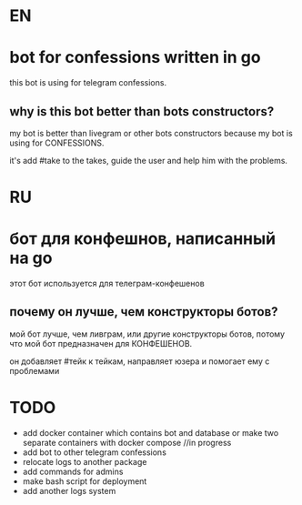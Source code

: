 # EN
# bot for confessions written in go
this bot is using for telegram confessions.
## why is this bot better than bots constructors?
my bot is better than livegram or other bots constructors
because my bot is using for CONFESSIONS. 

it's add #take to the takes,
guide the user and help him with the problems.

# RU 
# бот для конфешнов, написанный на go
этот бот используется для телеграм-конфешенов
## почему он лучше, чем конструкторы ботов?
мой бот лучше, чем ливграм, или другие конструкторы ботов, 
потому что мой бот предназначен для КОНФЕШЕНОВ.

он добавляет #тейк к тейкам, направляет юзера и помогает
ему с проблемами

# TODO
- add docker container which contains bot and database or make two separate containers with docker compose //in progress
- add bot to other telegram confessions
- relocate logs to another package 
- add commands for admins
- make bash script for deployment
- add another logs system
